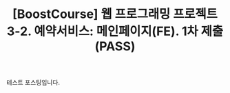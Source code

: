 ﻿---
layout: post
title: '[BoostCourse] 웹 프로그래밍 프로젝트 3-2. 예약서비스: 메인페이지(FE). 1차 제출(PASS)'
image: '/images/posts/boostcourse.JPG'
---

테스트 포스팅입니다.
